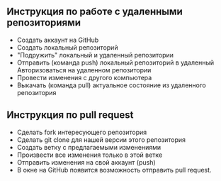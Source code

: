 ## Инструкция по работе с удаленными репозиториями

* Создать аккаунт на GitHub
* Создать локальный репозиторий
* "Подружить" локальный и удаленный репозитории
* Отправить (команда push) локальный репозиторий в удаленный Авторизоваться на удаленном репозитории
* Провести изменения с другого компьютера
* Выкачать (команда pull) актуальное состояние из удаленного репозитория

## Инструкция по pull request

* Сделать fork интересующего репозитория
* Сделать git clone для нашей версии этого репозитория
* Создать ветку с предлагаемыми изменениями
* Произвести все изменения только в этой ветке
* Отправить изменения на свой аккаунт (push)
* В окне на GitHub появится возможность отправить pull request.   
